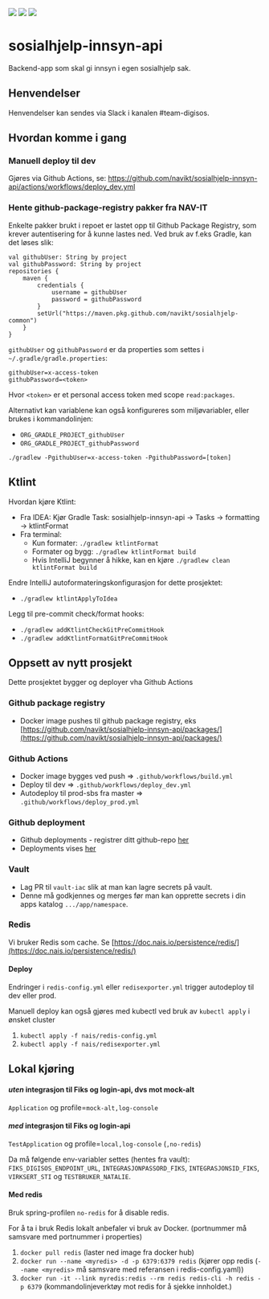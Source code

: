 ![](https://github.com/navikt/sosialhjelp-innsyn-api/workflows/Build%20image/badge.svg?branch=master)
![](https://github.com/navikt/sosialhjelp-innsyn-api/workflows/Deploy%20Dev/badge.svg?)
![](https://github.com/navikt/sosialhjelp-innsyn-api/workflows/Deploy%20Prod/badge.svg?)
# sosialhjelp-innsyn-api
Backend-app som skal gi innsyn i egen sosialhjelp sak.

## Henvendelser
Henvendelser kan sendes via Slack i kanalen #team-digisos.

## Hvordan komme i gang

### Manuell deploy til dev
Gjøres via Github Actions, se: https://github.com/navikt/sosialhjelp-innsyn-api/actions/workflows/deploy_dev.yml

### Hente github-package-registry pakker fra NAV-IT
Enkelte pakker brukt i repoet er lastet opp til Github Package Registry, som krever autentisering for å kunne lastes ned.
Ved bruk av f.eks Gradle, kan det løses slik:
```
val githubUser: String by project
val githubPassword: String by project
repositories {
    maven {
        credentials {
            username = githubUser
            password = githubPassword
        }
        setUrl("https://maven.pkg.github.com/navikt/sosialhjelp-common")
    }
}
```

`githubUser` og `githubPassword` er da properties som settes i `~/.gradle/gradle.properties`:

```                                                     
githubUser=x-access-token
githubPassword=<token>
```

Hvor `<token>` er et personal access token med scope `read:packages`.

Alternativt kan variablene kan også konfigureres som miljøvariabler, eller brukes i kommandolinjen:

* `ORG_GRADLE_PROJECT_githubUser`
* `ORG_GRADLE_PROJECT_githubPassword`

```
./gradlew -PgithubUser=x-access-token -PgithubPassword=[token]
```

## Ktlint
Hvordan kjøre Ktlint:
* Fra IDEA: Kjør Gradle Task: sosialhjelp-innsyn-api -> Tasks -> formatting -> ktlintFormat
* Fra terminal:
    * Kun formater: `./gradlew ktlintFormat`
    * Formater og bygg: `./gradlew ktlintFormat build`
    * Hvis IntelliJ begynner å hikke, kan en kjøre `./gradlew clean ktlintFormat build`

Endre IntelliJ autoformateringskonfigurasjon for dette prosjektet:
* `./gradlew ktlintApplyToIdea`

Legg til pre-commit check/format hooks:
* `./gradlew addKtlintCheckGitPreCommitHook`
* `./gradlew addKtlintFormatGitPreCommitHook`

## Oppsett av nytt prosjekt
Dette prosjektet bygger og deployer vha Github Actions

### Github package registry
- Docker image pushes til github package registry, eks [https://github.com/navikt/sosialhjelp-innsyn-api/packages/](https://github.com/navikt/sosialhjelp-innsyn-api/packages/)

### Github Actions
- Docker image bygges ved push => `.github/workflows/build.yml`
- Deploy til dev => `.github/workflows/deploy_dev.yml`
- Autodeploy til prod-sbs fra master => `.github/workflows/deploy_prod.yml`

### Github deployment
- Github deployments - registrer ditt github-repo [her](https://deployment.prod-sbs.nais.io/auth/form)
- Deployments vises [her](https://github.com/navikt/sosialhjelp-innsyn-api/deployments)

### Vault
- Lag PR til `vault-iac` slik at man kan lagre secrets på vault.
- Denne må godkjennes og merges før man kan opprette secrets i din apps katalog `.../app/namespace`.

### Redis
Vi bruker Redis som cache. Se [https://doc.nais.io/persistence/redis/](https://doc.nais.io/persistence/redis/)

#### Deploy
Endringer i `redis-config.yml` eller `redisexporter.yml` trigger autodeploy til dev eller prod.

Manuell deploy kan også gjøres med kubectl ved bruk av `kubectl apply` i ønsket cluster
1. `kubectl apply -f nais/redis-config.yml`
2. `kubectl apply -f nais/redisexporter.yml`

## Lokal kjøring
#### *uten* integrasjon til Fiks og login-api, dvs mot mock-alt
`Application` og profile=`mock-alt,log-console`
#### *med* integrasjon til Fiks og login-api
`TestApplication` og profile=`local,log-console` (`,no-redis`)

Da må følgende env-variabler settes (hentes fra vault): \
`FIKS_DIGISOS_ENDPOINT_URL`, `INTEGRASJONPASSORD_FIKS`, `INTEGRASJONSID_FIKS`, `VIRKSERT_STI` og `TESTBRUKER_NATALIE`.

#### Med redis
Bruk spring-profilen `no-redis` for å disable redis.

For å ta i bruk Redis lokalt anbefaler vi bruk av Docker. (portnummer må samsvare med portnummer i properties)
1. `docker pull redis` (laster ned image fra docker hub)
2. `docker run --name <myredis> -d -p 6379:6379 redis` 
(kjører opp redis (`--name <myredis>` må samsvare med referansen i redis-config.yaml))
3. `docker run -it --link myredis:redis --rm redis redis-cli -h redis -p 6379` 
(kommandolinjeverktøy mot redis for å sjekke innholdet.)
